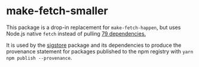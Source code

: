 # make-fetch-smaller

This package is a drop-in replacement for `make-fetch-happen`, but uses Node.js native `fetch` instead of pulling [79 dependencies.](https://node-modules.dev/graph#install=make-fetch-happen)

It is used by the [sigstore](https://www.npmjs.com/package/sigstore) package and its dependencies to produce the provenance statement for packages published to the npm registry with `yarn npm publish --provenance`.
